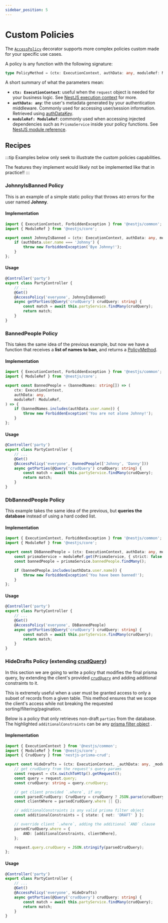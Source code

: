 ```yaml
---
sidebar_position: 5
---
```


# Custom Policies

<a name="policymethod"></a>

The [`AccessPolicy`](./access-policy) decorator supports more complex policies custom made for your specific use cases.

A policy is any function with the following signature:

```ts
type PolicyMethod = (ctx: ExecutionContext, authData: any, moduleRef: ModuleRef) => void;
```

A short summary of what the parameters mean:

-   **`ctx: ExecutionContext`**: useful when the `request` object is needed for your business logic. See [NestJS execution context](https://docs.nestjs.com/fundamentals/execution-context#execution-context) for more.
-   **`authData: any`**: the user's metadata generated by your authentication middleware. Commonly used for accessing user/session information. Retrieved using [authDataKey](./access-control-module#optsauthdatakey).
-   **`moduleRef: ModuleRef`**: commonly used when accessing injected dependencies such as `PrismaService` inside your policy functions. See [NestJS module reference](https://docs.nestjs.com/fundamentals/module-ref#module-reference).

## Recipes

:::tip
Examples below only seek to illustrate the custom policies capabilities.

The features they implement would likely not be implemented like that in practice!!
:::

### JohnnyIsBanned Policy

This is an example of a simple static policy that throws `403` errors for the user named **Johnny**.

#### Implementation

```ts title=johnny-is-banned.policy.ts
import { ExecutionContext, ForbiddenException } from '@nestjs/common';
import { ModuleRef } from '@nestjs/core';

export const JohnnyIsBanned = (ctx: ExecutionContext, authData: any, moduleRef: ModuleRef) => {
    if (authData.user.name === 'Johnny') {
        throw new ForbiddenException('Bye Johnny!');
    }
};
```

#### Usage

```ts title=party.controller.ts {5}
@Controller('party')
export class PartyController {
    // ...
    @Get()
    @AccessPolicy('everyone', JohnnyIsBanned)
    async getParties(@Query('crudQuery') crudQuery: string) {
        const match = await this.partyService.findMany(crudQuery);
        return match;
    }
}
```

### BannedPeople Policy

This takes the same idea of the previous example, but now we have a function that receives a **list of names to ban**, and returns a [PolicyMethod](#policymethod).

#### Implementation

```ts title=banned-people.policy.ts
import { ExecutionContext, ForbiddenException } from '@nestjs/common';
import { ModuleRef } from '@nestjs/core';

export const BannedPeople = (bannedNames: string[]) => (
    ctx: ExecutionContext,
    authData: any,
    moduleRef: ModuleRef,
) => {
    if (bannedNames.includes(authData.user.name)) {
        throw new ForbiddenException('You are not alone Johnny!');
    }
};
```

#### Usage

```ts title=party.controller.ts {5}
@Controller('party')
export class PartyController {
    // ...
    @Get()
    @AccessPolicy('everyone', BannedPeople(['Johnny', 'Danny']))
    async getParties(@Query('crudQuery') crudQuery: string) {
        const match = await this.partyService.findMany(crudQuery);
        return match;
    }
}
```

### DbBannedPeople Policy

This example takes the same idea of the previous, but **queries the database** instead of using a hard coded list.

#### Implementation

```ts title=db-banned-people.policy.ts
import { ExecutionContext, ForbiddenException } from '@nestjs/common';
import { ModuleRef } from '@nestjs/core';

export const DbBannedPeople = (ctx: ExecutionContext, authData: any, moduleRef: ModuleRef) => {
    const prismaService = moduleRef.get(PrismaService, { strict: false });
    const bannedPeople = prismaService.bannedPeople.findMany();

    if (bannedPeople.includes(authData.user.name)) {
        throw new ForbiddenException('You have been banned!');
    }
};
```

#### Usage

```ts title=party.controller.ts {5}
@Controller('party')
export class PartyController {
    // ...
    @Get()
    @AccessPolicy('everyone', DbBannedPeople)
    async getParties(@Query('crudQuery') crudQuery: string) {
        const match = await this.partyService.findMany(crudQuery);
        return match;
    }
}
```

### HideDrafts Policy (extending [crudQuery](../client-side))

In this section we are going to write a policy that modifies the final prisma query, by extending the client's provided [`crudQuery`](../client-side) and adding additional constraints to it.

This is extremely useful when a user must be granted access to only a subset of records from a given table. This method ensures that we scope the client's access while not breaking the requested sorting/filtering/pagination.

Below is a policy that only retrieves non-draft `parties` from the database. The highlighted `additionalConstraints` can be any [prisma filter object](https://www.prisma.io/docs/reference/api-reference/prisma-client-reference#filter-conditions-and-operators) .

#### Implementation

```ts title=hide-drafts.policy.ts {15,16,20}
import { ExecutionContext } from '@nestjs/common';
import { ModuleRef } from '@nestjs/core';
import { CrudQuery } from 'nestjs-prisma-crud';

export const HideDrafts = (ctx: ExecutionContext, _authData: any, _moduleRef: ModuleRef) => {
    // get crudQuery from the request's query params
    const request = ctx.switchToHttp().getRequest();
    const query = request.query;
    const crudQuery: string = query.crudQuery;

    // get client provided `.where`, if any
    const parsedCrudQuery: CrudQuery = crudQuery ? JSON.parse(crudQuery) : {};
    const clientWhere = parsedCrudQuery.where || {};

    // additionalConstraints is any valid prisma filter object
    const additionalConstraints = { state: { not: 'DRAFT' } };

    // override client `.where`, adding the additional `AND` clause
    parsedCrudQuery.where = {
        AND: [additionalConstraints, clientWhere],
    };

    request.query.crudQuery = JSON.stringify(parsedCrudQuery);
};
```

#### Usage

```ts title=party.controller.ts {5}
@Controller('party')
export class PartyController {
    // ...
    @Get()
    @AccessPolicy('everyone', HideDrafts)
    async getParties(@Query('crudQuery') crudQuery: string) {
        const match = await this.partyService.findMany(crudQuery);
        return match;
    }
}
```
